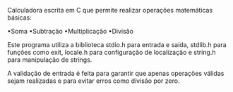 Calculadora escrita em C que permite realizar operações matemáticas básicas:

•Soma
•Subtração
•Multiplicação
•Divisão

Este programa utiliza a biblioteca stdio.h para entrada e saída, stdlib.h para funções como exit, locale.h para configuração de localização e string.h para manipulação de strings.

A validação de entrada é feita para garantir que apenas operações válidas sejam realizadas e para evitar erros como divisão por zero.
